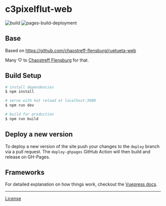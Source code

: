 # c3pixelflut-web

![build](https://github.com/HellMar/c3pixelflut-web/actions/workflows/build.yml/badge.svg) 
![pages-build-deployment](https://github.com/HellMar/c3pixelflut-web/actions/workflows/pages/pages-build-deployment/badge.svg) 

## Base

Based on https://github.com/chaostreff-flensburg/ruetueta-web

Many ♡ to [Chaostreff Flensburg](https://chaos.social/@chaos_fl) for that.

## Build Setup

```bash
# install dependencies
$ npm install

# serve with hot reload at localhost:3000
$ npm run dev

# build for production
$ npm run build
```

## Deploy a new version

To deploy a new version of the site push your changes to the ```deploy``` branch via a pull request. The ```deploy-ghpages``` GitHub Action will then build and release on GH-Pages.

## Frameworks

For detailed explanation on how things work, checkout the [Vuepress docs](https://vuepress.vuejs.org/).

---

[License](./LICENSE)
